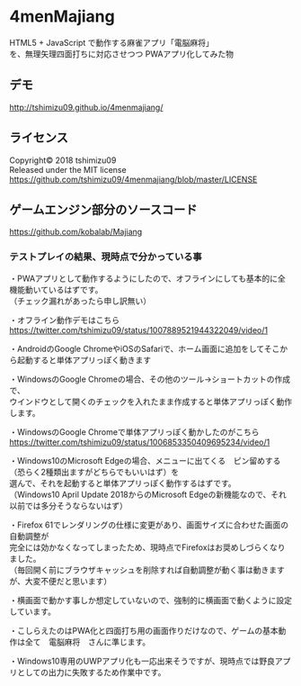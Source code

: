 # 4menMajiang
HTML5 + JavaScript で動作する麻雀アプリ「電脳麻将」<br>
を、無理矢理四面打ちに対応させつつ
PWAアプリ化してみた物

## デモ
http://tshimizu09.github.io/4menmajiang/

## ライセンス
Copyright&copy; 2018 tshimizu09<br>
Released under the MIT license<br>
https://github.com/tshimizu09/4menmajiang/blob/master/LICENSE

## ゲームエンジン部分のソースコード
https://github.com/kobalab/Majiang

### テストプレイの結果、現時点で分かっている事
・PWAアプリとして動作するようにしたので、オフラインにしても基本的に全機能動いているはずです。<br>
（チェック漏れがあったら申し訳無い）

・オフライン動作デモはこちら
https://twitter.com/tshimizu09/status/1007889521944322049/video/1

・AndroidのGoogle ChromeやiOSのSafariで、ホーム画面に追加をしてそこから起動すると単体アプリっぽく動きます

・WindowsのGoogle Chromeの場合、その他のツール→ショートカットの作成で、<br>ウインドウとして開くのチェックを入れたまま作成すると単体アプリっぽく動作します。

・WindowsのGoogle Chromeで単体アプリっぽく動かしたのがこちら
https://twitter.com/tshimizu09/status/1006853350409695234/video/1

・Windows10のMicrosoft Edgeの場合、メニューに出てくる　ピン留めする（恐らく2種類出ますがどちらでもいいはず）を<br>選んで、それを起動すると単体アプリっぽく動作するはずです。<br>
（Windows10 April Update 2018からのMicrosoft Edgeの新機能なので、それ以前では多分そうならないはず）

・Firefox 61でレンダリングの仕様に変更があり、画面サイズに合わせた画面の自動調整が<br>完全には効かなくなってしまったため、現時点でFirefoxはお奨めしづらくなりました。<br>
（毎回開く前にブラウザキャッシュを削除すれば自動調整が動く事は動きますが、大変不便だと思います）

・横画面で動かす事しか想定していないので、強制的に横画面で動くように設定しています。

・こしらえたのはPWA化と四面打ち用の画面作りだけなので、ゲームの基本動作は全て　電脳麻将　さんに準じます。

・Windows10専用のUWPアプリ化も一応出来そうですが、現時点では野良アプリとしての出力に失敗するため作業中です。
